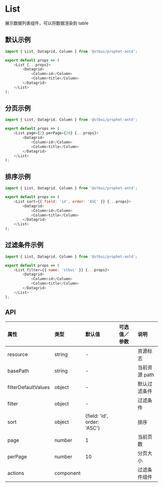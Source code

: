 # List

展示数据列表组件，可以将数据渲染到 table

## 默认示例

```js
import { List, Datagrid, Column } from '@stbui/prophet-antd';

export default props => (
    <List {...props}>
        <Datagrid>
            <Column>id</Column>
            <Column>title</Column>
        </Datagrid>
    </List>
);
```

## 分页示例

```js
import { List, Datagrid, Column } from '@stbui/prophet-antd';

export default props => (
    <List page={2} perPage={20} {...props}>
        <Datagrid>
            <Column>id</Column>
            <Column>title</Column>
        </Datagrid>
    </List>
);
```

## 排序示例

```js
import { List, Datagrid, Column } from '@stbui/prophet-antd';

export default props => (
    <List sort={{ field: 'id', order: 'ASC' }} {...props}>
        <Datagrid>
            <Column>id</Column>
            <Column>title</Column>
        </Datagrid>
    </List>
);
```

## 过滤条件示例

```js
import { List, Datagrid, Column } from '@stbui/prophet-antd';

export default props => (
    <List filter={{ name: 'stbui' }} {...props}>
        <Datagrid>
            <Column>id</Column>
            <Column>title</Column>
        </Datagrid>
    </List>
);
```

## API

| 属性                | 类型      | 默认值                      | 可选值／参数 | 说明          |
| :------------------ | :-------- | :-------------------------- | :----------- | :------------ |
| resource            | string    | -                           |              | 资源标志      |
| basePath            | string    | -                           |              | 当前资源 path |
| filterDefaultValues | object    | -                           |              | 默认过滤条件  |
| filter              | object    | -                           |              | 过滤条件      |
| sort                | object    | {field: 'id', order: 'ASC'} |              | 排序          |
| page                | number    | 1                           |              | 当前页数      |
| perPage             | number    | 10                          |              | 分页大小      |
| actions             | component |                    |              | 过滤条件组件  |

